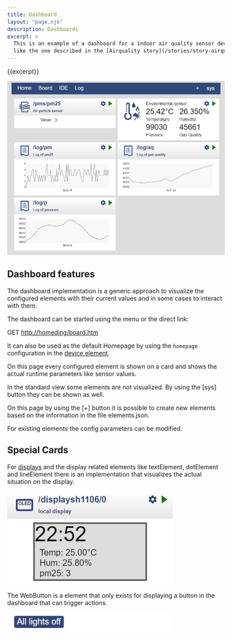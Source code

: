 ```yaml
---
title: Dashboard
layout: "page.njk"
description: Dashboards
excerpt: >
  This is an example of a dashboard for a indoor air quality sensor device
  like the one described in the [Airquality story](/stories/story-airquality.md).
---
```


{{excerpt}}

![dashboard ui](/dev/dashboard.png)


## Dashboard features

The dashboard implementation is a generic approach to visualize the configured elements with their current
values and in some cases to interact with them.

The dashboard can be started using the menu or the direct link:

GET <http://homeding/board.htm>

It can also be used as the default Homepage by using the `homepage` configuration in the [device element](/elements/device.md).

On this page every configured element is shown on a card and shows the actual runtime parameters like sensor values.

In the standard view some elements are not visualized. By using the [sys] button they can be shown as well.

On this page by using the [+] button it is possible to create new elements based on the information in the file elements.json.

For existing elements the config parameters can be modified.


## Special Cards

For [displays](/displays/index.md) and the display related elements like textElement, dotElement and lineElement
there is an implementation that visualizes the actual situation on the display.

![displaycard](/elements/displaycard.png)

The WebButton is a element that only exists for displaying a button in the dashboard that can trigger actions.

![webbuttoncard](/elements/webbuttoncard.png)

